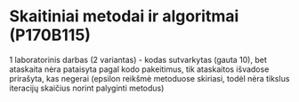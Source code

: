 # Skaitiniai metodai ir algoritmai (P170B115)
 
1 laboratorinis darbas (2 variantas) - kodas sutvarkytas (gauta 10), bet ataskaita nėra pataisyta pagal kodo pakeitimus, tik ataskaitos išvadose prirašyta, kas negerai (epsilon reikšmė metoduose skiriasi, todėl nėra tikslus iteracijų skaičius norint palyginti metodus)
